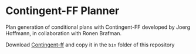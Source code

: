 # Contingent-FF Planner

Plan generation of conditional plans with Contingent-FF
developed by Joerg Hoffmann, in collaboration with Ronen Brafman.

Download [Contingent-ff](https://fai.cs.uni-saarland.de/hoffmann/cff.html) and copy it in the ```bin``` folder of this repository


